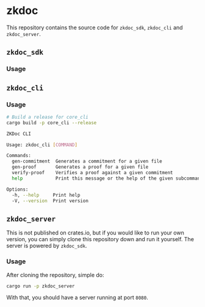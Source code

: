 # zkdoc

This repository contains the source code for `zkdoc_sdk`, `zkdoc_cli` and `zkdoc_server`.

## `zkdoc_sdk`

### Usage

## `zkdoc_cli`

### Usage
```bash
# Build a release for core_cli
cargo build -p core_cli --release
```
```bash
ZKDoc CLI

Usage: zkdoc_cli [COMMAND]

Commands:
  gen-commitment  Generates a commitment for a given file
  gen-proof       Generates a proof for a given file
  verify-proof    Verifies a proof against a given commitment
  help            Print this message or the help of the given subcommand(s)

Options:
  -h, --help     Print help
  -V, --version  Print version
```

## `zkdoc_server`

This is not published on crates.io, but if you would like to run your own version, you can simply clone this repository down and run it yourself.
The server is powered by `zkdoc_sdk`.

### Usage

After cloning the repository, simple do:

```bash
cargo run -p zkdoc_server
```

With that, you should have a server running at port `8080`.
